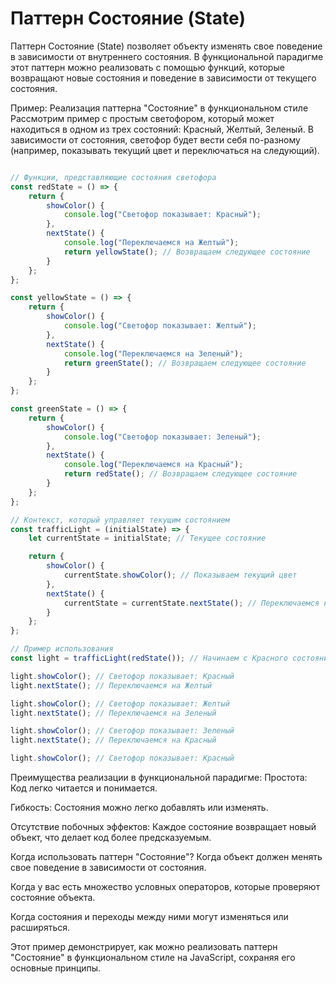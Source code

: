 # Паттерн Состояние (State)

Паттерн Состояние (State) позволяет объекту изменять свое поведение в зависимости от внутреннего состояния. 
В функциональной парадигме этот паттерн можно реализовать с помощью функций, которые возвращают новые состояния и поведение в зависимости от текущего состояния.

Пример: Реализация паттерна "Состояние" в функциональном стиле
Рассмотрим пример с простым светофором, который может находиться в одном из трех состояний: Красный, Желтый, Зеленый. 
В зависимости от состояния, светофор будет вести себя по-разному (например, показывать текущий цвет и переключаться на следующий).


```js

// Функции, представляющие состояния светофора
const redState = () => {
    return {
        showColor() {
            console.log("Светофор показывает: Красный");
        },
        nextState() {
            console.log("Переключаемся на Желтый");
            return yellowState(); // Возвращаем следующее состояние
        }
    };
};

const yellowState = () => {
    return {
        showColor() {
            console.log("Светофор показывает: Желтый");
        },
        nextState() {
            console.log("Переключаемся на Зеленый");
            return greenState(); // Возвращаем следующее состояние
        }
    };
};

const greenState = () => {
    return {
        showColor() {
            console.log("Светофор показывает: Зеленый");
        },
        nextState() {
            console.log("Переключаемся на Красный");
            return redState(); // Возвращаем следующее состояние
        }
    };
};

// Контекст, который управляет текущим состоянием
const trafficLight = (initialState) => {
    let currentState = initialState; // Текущее состояние

    return {
        showColor() {
            currentState.showColor(); // Показываем текущий цвет
        },
        nextState() {
            currentState = currentState.nextState(); // Переключаемся на следующее состояние
        }
    };
};

// Пример использования
const light = trafficLight(redState()); // Начинаем с Красного состояния

light.showColor(); // Светофор показывает: Красный
light.nextState(); // Переключаемся на Желтый

light.showColor(); // Светофор показывает: Желтый
light.nextState(); // Переключаемся на Зеленый

light.showColor(); // Светофор показывает: Зеленый
light.nextState(); // Переключаемся на Красный

light.showColor(); // Светофор показывает: Красный
```


Преимущества реализации в функциональной парадигме:
Простота: Код легко читается и понимается.

Гибкость: Состояния можно легко добавлять или изменять.

Отсутствие побочных эффектов: Каждое состояние возвращает новый объект, что делает код более предсказуемым.

Когда использовать паттерн "Состояние"?
Когда объект должен менять свое поведение в зависимости от состояния.

Когда у вас есть множество условных операторов, которые проверяют состояние объекта.

Когда состояния и переходы между ними могут изменяться или расширяться.

Этот пример демонстрирует, как можно реализовать паттерн "Состояние" в функциональном стиле на JavaScript, сохраняя его основные принципы.
